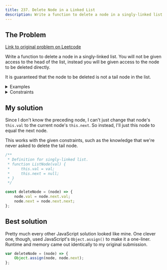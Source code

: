 ```yaml
---
title: 237. Delete Node in a Linked List
description: Write a function to delete a node in a singly-linked list. You will not be given access to the head of the list, instead you will be given access to the node to be deleted directly.
---
```


## The Problem

[Link to original problem on Leetcode](https://leetcode.com/problems/delete-node-in-a-linked-list/)

Write a function to delete a node in a singly-linked list. You will not be given access to the head of the list, instead you will be given access to the node to be deleted directly.

It is guaranteed that the node to be deleted is not a tail node in the list.

<details>
<summary>Examples</summary>

Example 1:
```
Input: head = [4,5,1,9], n = 5
Output: [4,1,9]
Explanation: You are given the second node with value 5, the linked list should become 4 -> 1 -> 9 after calling your function.
```

Example 2:
```
Input: head = [4,5,1,9], n = 1
Output: [4,5,9]
Explanation: You are given the third node with value 1, the linked list should become 4 -> 5 -> 9 after calling your function.
```
</details>

<details>
<summary>Constraints</summary>

-  The number of the nodes in the given list is in the range `[2, 1000]`.
-  `-1000 <= Node.val <= 1000`
-  The value of each node in the list is unique.
-  The node given to be deleted exists in the list, and cannot be the tail value.
</details>

## My solution

Since I don't know the preceding node, I can't just change that node's `this.val` to the current node's `this.next`. So instead, I'll just this node to equal the next node.

This works with the given constraints, such as the knowledge that we're never asked to delete the tail node.

```javascript
/**
 * Definition for singly-linked list.
 * function ListNode(val) {
 *     this.val = val;
 *     this.next = null;
 * }
 */

const deleteNode = (node) => {
    node.val = node.next.val;
    node.next = node.next.next;
};
```

## Best solution

Pretty much every other JavaScript solution looked like mine. One clever one, though, used JavaScript's `Object.assign()` to make it a one-liner. Runtime and memory came out identically to my original submission.

```javascript
var deleteNode = (node) => {
    Object.assign(node, node.next);
};
```